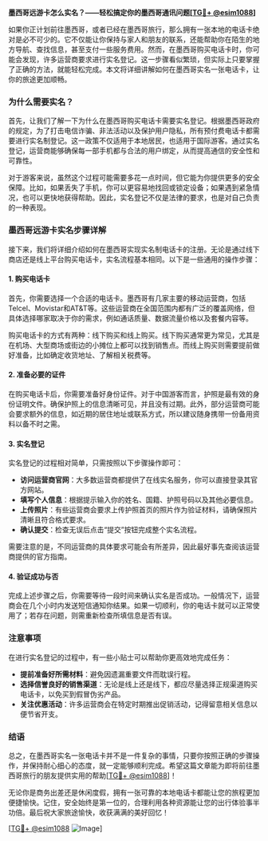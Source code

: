 **墨西哥远游卡怎么实名？——轻松搞定你的墨西哥通讯问题[[TG💪+ @esim1088](https://t.me/s/esim1088)]**

如果你正计划前往墨西哥，或者已经在墨西哥旅行，那么拥有一张本地的电话卡绝对是必不可少的。它不仅能让你保持与家人和朋友的联系，还能帮助你在陌生的地方导航、查找信息，甚至支付一些服务费用。然而，在墨西哥购买电话卡时，你可能会发现，许多运营商要求进行实名登记。这一步骤看似繁琐，但实际上只要掌握了正确的方法，就能轻松完成。本文将详细讲解如何在墨西哥实名一张电话卡，让你的旅途更加顺畅。

### 为什么需要实名？

首先，让我们了解一下为什么在墨西哥购买电话卡需要实名登记。根据墨西哥政府的规定，为了打击电信诈骗、非法活动以及保护用户隐私，所有预付费电话卡都需要进行实名制登记。这一政策不仅适用于本地居民，也适用于国际游客。通过实名登记，运营商能够确保每一部手机都与合法的用户绑定，从而提高通信的安全性和可靠性。

对于游客来说，虽然这个过程可能需要多花一点时间，但它能为你提供更多的安全保障。比如，如果丢失了手机，你可以更容易地找回或锁定设备；如果遇到紧急情况，也可以更快地获得帮助。因此，实名登记不仅是法律的要求，也是对自己负责的一种表现。

### 墨西哥远游卡实名步骤详解

接下来，我们将详细介绍如何在墨西哥实现实名制电话卡的注册。无论是通过线下商店还是线上平台购买电话卡，实名流程基本相同。以下是一些通用的操作步骤：

#### 1. 购买电话卡

首先，你需要选择一个合适的电话卡。墨西哥有几家主要的移动运营商，包括Telcel、Movistar和AT&T等。这些运营商在全国范围内都有广泛的覆盖网络，但具体选择哪家取决于你的需求，例如通话质量、数据流量价格以及套餐内容等。

购买电话卡的方式有两种：线下购买和线上购买。线下购买通常更为常见，尤其是在机场、大型商场或街边的小摊位上都可以找到销售点。而线上购买则需要提前做好准备，比如确定收货地址、了解相关税费等。

#### 2. 准备必要的证件

在购买电话卡后，你需要准备好身份证件。对于中国游客而言，护照是最有效的身份证明文件。确保护照上的信息清晰可见，并且没有过期。此外，部分运营商可能会要求额外的信息，如近期的居住地址或联系方式，所以建议随身携带一份备用资料以备不时之需。

#### 3. 实名登记

实名登记的过程相对简单，只需按照以下步骤操作即可：

- **访问运营商官网**：大多数运营商都提供了在线实名服务，你可以直接登录其官方网站。
- **填写个人信息**：根据提示输入你的姓名、国籍、护照号码以及其他必要信息。
- **上传照片**：有些运营商会要求上传护照首页的照片作为验证材料，请确保照片清晰且符合格式要求。
- **确认提交**：检查无误后点击“提交”按钮完成整个实名流程。

需要注意的是，不同运营商的具体要求可能会有所差异，因此最好事先查阅该运营商提供的官方指南。

#### 4. 验证成功与否

完成上述步骤之后，你需要等待一段时间来确认实名是否成功。一般情况下，运营商会在几个小时内发送短信通知你结果。如果一切顺利，你的电话卡就可以正常使用了；若存在问题，则需重新检查所填信息是否有误。

### 注意事项

在进行实名登记的过程中，有一些小贴士可以帮助你更高效地完成任务：

- **提前准备好所需材料**：避免因遗漏重要文件而耽误行程。
- **选择信誉良好的销售渠道**：无论是线上还是线下，都应尽量选择正规渠道购买电话卡，以免买到假冒伪劣产品。
- **关注优惠活动**：许多运营商会在特定时期推出促销活动，记得留意相关信息以便节省开支。

### 结语

总之，在墨西哥实名一张电话卡并不是一件复杂的事情，只要你按照正确的步骤操作，并保持耐心细心的态度，就一定能够顺利完成。希望这篇文章能为即将前往墨西哥旅行的朋友提供实用的帮助[[TG💪+ @esim1088](https://t.me/s/esim1088)]！

无论你是商务出差还是休闲度假，拥有一张可靠的本地电话卡都能让您的旅程更加便捷愉快。记住，安全始终是第一位的，合理利用各种资源能让您的出行体验事半功倍。最后祝大家旅途愉快，收获满满的美好回忆！

[[TG💪+ @esim1088](https://t.me/s/esim1088) ![Image](https://i.postimg.cc/4NQfJmqS/Snipaste-2025-05-13-00-14-12.png)]
